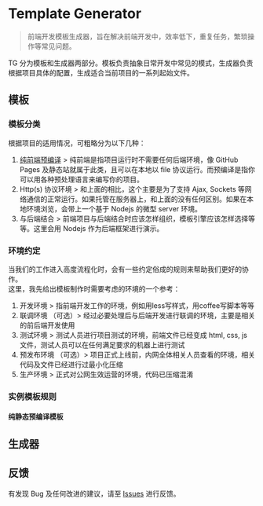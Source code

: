 # Template Generator

> 前端开发模板生成器，旨在解决前端开发中，效率低下，重复任务，繁琐操作等常见问题。

TG 分为模板和生成器两部分。模板负责抽象日常开发中常见的模式，生成器负责根据项目具体的配置，生成适合当前项目的一系列起始文件。

## 模板

### 模板分类

根据项目的适用情况，可粗略分为以下几种：  

1. [纯前端预编译](./templates/preStatic/README.md) > 纯前端是指项目运行时不需要任何后端环境，像 GitHub Pages 及静态站就属于此类，且可以在本地以 file 协议运行。而预编译是指你可以用各种预处理语言来编写你的项目。  
2. Http(s) 协议环境 > 和上面的相比，这个主要是为了支持 Ajax, Sockets 等网络通信的正常运行。如果托管在服务器上，和上面的没有任何区别。如果在本地环境浏览，会带上一个基于 Nodejs 的微型 server 环境。  
3. 与后端结合 > 前端项目与后端结合时应该怎样组织，模板引擎应该怎样选择等等。这里会用 Nodejs 作为后端框架进行演示。

### 环境约定

当我们的工作进入高度流程化时，会有一些约定俗成的规则来帮助我们更好的协作。  
这里，我先给出模板制作时需要考虑的环境的一个参考：  

1. 开发环境 > 指前端开发工作的环境，例如用less写样式，用coffee写脚本等等  
2. 联调环境 （可选）> 经过必要处理后与后端开发进行联调的环境，主要是相关的前后端开发使用  
3. 测试环境 > 测试人员进行项目测试的环境，前端文件已经变成 html, css, js 文件，测试人员可以在任何满足要求的机器上进行测试  
4. 预发布环境 （可选）> 项目正式上线前，内网全体相关人员查看的环境，相关代码及文件已经进行过最小化压缩  
5. 生产环境 > 正式对公网生效运营的环境，代码已压缩混淆  

### 实例模板规则

#### 纯静态预编译模板

## 生成器

## 反馈

有发现 Bug 及任何改进的建议，请至 [Issues](https://github.com/x4storm/Template/issues) 进行反馈。
